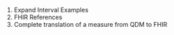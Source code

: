 1. Expand Interval Examples
1. FHIR References
1. Complete translation of a measure from QDM to FHIR
